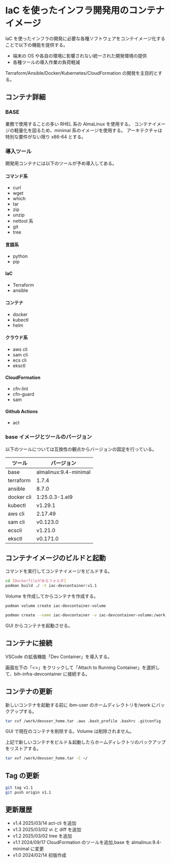 # IaC を使ったインフラ開発用のコンテナイメージ

IaC を使ったインフラの開発に必要な各種ソフトウェアをコンテイメージ化することで以下の機能を提供する。

- 端末の OS や各自の環境に影響されない統一された開発環境の提供
- 各種ツールの導入作業の負荷軽減

Terraform/Ansible/Docker/Kubernetes/CloudFormation の開発を主目的とする。

## コンテナ詳細

### BASE

業務で使用することの多い RHEL 系の AlmaLinux を使用する。
コンテナイメージの軽量化を図るため、minimal 系のイメージを使用する。
アーキテクチャは特別な要件がない限り x86-64 とする。

### 導入ツール

開発用コンテナには以下のツールが予め導入してある。

#### コマンド系

- curl
- wget
- which
- tar
- zip
- unzip
- nettool 系
- git
- tree

#### 言語系

- python
- pip

#### IaC

- Terraform
- ansible

#### コンテナ

- docker
- kubectl
- helm

#### クラウド系

- aws cli
- sam cli
- ecs cli
- eksctl

#### CloudFormation

- cfn-lint
- cfn-guard
- sam

#### Github Actions

- act

### base イメージとツールのバージョン

以下のツールについては互換性の観点からバージョンの固定を行っている。

| ツール     | バージョン            |
| ---------- | --------------------- |
| base       | almalinux:9.4-minimal |
| terraform  | 1.7.4                 |
| ansible    | 8.7.0                 |
| docker cli | 1:25.0.3-1.el9        |
| kubectl    | v1.29.1               |
| aws cli    | 2.17.49               |
| sam cli    | v0.123.0              |
| ecscli     | v1.21.0               |
| eksctl     | v0.171.0              |

## コンテナイメージのビルドと起動

コマンドを実行してコンテナイメージをビルドする。

```bash
cd [Dockerfileがあるフォルダ]
podman build ./ -t iac-devcontainer:v1.1
```

Volume を作成してからコンテナを作成する。

```bash
podman volume create iac-devcontainer-volume

podman create --name iac-devcontainer -v iac-devcontainer-volume:/work -v /run/podman/podman.sock:/var/run/docker.sock docker.sock iac-devcontainer:v1.1
```

GUI からコンテナを起動させる。

## コンテナに接続

VSCode の拡張機能「Dev Container」を導入する。

画面左下の「<>」をクリックして「Attach to Running Container」を選択して、bih-infra-devcontainer に接続する。

## コンテナの更新

新しいコンテナを起動する前に ibm-user のホームディレクトリを/work にバックアップする。

```bash
tar cvf /work/devuser_home.tar .aws .bash_profile .bashrc .gitconfig
```

GUI で現在のコンテナを削除する。Volume は削除されません。

上記で新しいコンテナをビルド＆起動したらホームディレクトリのバックアップをリストアする。

```bash
tar xvf /work/devuser_home.tar -C ~/
```

## Tag の更新

```sh
git tag v1.1
git push origin v1.1
```

## 更新履歴

- v1.4 2025/03/14 act-cli を追加
- v1.3 2025/03/02 vi と diff を追加
- v1.2 2025/03/02 tree を追加
- v1.1 2024/09/17 CloudFormation のツールを追加,base を almalinux:9.4-minimal に変更
- v1.0 2024/02/14 初版作成
